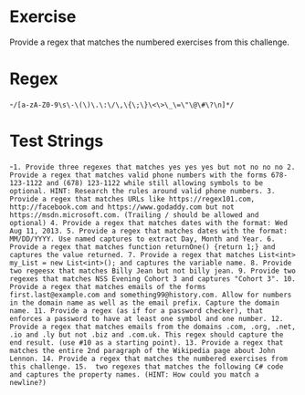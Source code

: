 # Exercise
Provide a regex that matches the numbered exercises from this challenge.

# Regex
-`/[a-zA-Z0-9\s\-\(\)\.\:\/\,\{\;\}\<\>\_\=\"\@\#\?\n]*/`

# Test Strings
-`1. Provide three regexes that matches yes yes yes but not no no no
2. Provide a regex that matches valid phone numbers with the forms 678-123-1122 and (678) 123-1122 while still allowing symbols to be optional. HINT: Research the rules around valid phone numbers.
3. Provide a regex that matches URLs like https://regex101.com, http://facebook.com and https://www.godaddy.com but not https://msdn.microsoft.com. (Trailing / should be allowed and optional)
4. Provide a regex that matches dates with the format: Wed Aug 11, 2013.
5. Provide a regex that matches dates with the format: MM/DD/YYYY. Use named captures to extract Day, Month and Year.
6. Provide a regex that matches function returnOne() {return 1;} and captures the value returned.
7. Provide a regex that matches List<int> my_List = new List<int>(); and captures the variable name.
8. Provide two regeesx that matches Billy Jean but not billy jean.
9. Provide two regexes that matches NSS Evening Cohort 3 and captures "Cohort 3".
10. Provide a regex that matches emails of the forms first.last@example.com and something99@history.com. Allow for numbers in the domain name as well as the email prefix. Capture the domain name.
11. Provide a regex (as if for a password checker), that enforces a password to have at least one symbol and one number.
12. Provide a regex that matches emails from the domains .com, .org, .net, .io and .ly but not .biz and .com.uk. This regex should capture the end result. (use #10 as a starting point).
13. Provide a regex that matches the entire 2nd paragraph of the Wikipedia page about John Lennon.
14. Provide a regex that matches the numbered exercises from this challenge.
15.  two regexes that matches the following C# code and captures the property names. (HINT: How could you match a newline?)`
